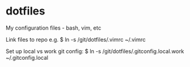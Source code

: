 # dotfiles
My configuration files - bash, vim, etc

Link files to repo e.g. 
$ ln -s /git/dotfiles/.vimrc ~/.vimrc

Set up local vs work git config:
$ ln -s /git/dotfiles/.gitconfig.local.work ~/.gitconfig.local
